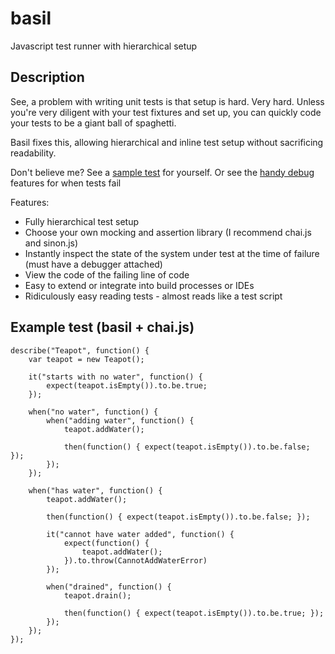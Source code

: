 basil
=====

Javascript test runner with hierarchical setup

Description
-----------
See, a problem with writing unit tests is that setup is hard.  Very hard. Unless you're very diligent with your test fixtures and set up, you can quickly code your tests to be a giant ball of spaghetti.

Basil fixes this, allowing hierarchical and inline test setup without sacrificing readability.

Don't believe me? See a [sample test](http://stevesspace.com/projects/basil/samples/sample-test.html) for yourself. Or see the [handy debug](http://stevesspace.com/projects/basil/samples/sample-output-test.html) features for when tests fail

Features:

* Fully hierarchical test setup
* Choose your own mocking and assertion library (I recommend chai.js and sinon.js)
* Instantly inspect the state of the system under test at the time of failure (must have a debugger attached)
* View the code of the failing line of code
* Easy to extend or integrate into build processes or IDEs
* Ridiculously easy reading tests - almost reads like a test script

Example test (basil + chai.js)
------------------------------

    describe("Teapot", function() {
        var teapot = new Teapot();

        it("starts with no water", function() {
            expect(teapot.isEmpty()).to.be.true;
        });

        when("no water", function() {
            when("adding water", function() {
                teapot.addWater();

                then(function() { expect(teapot.isEmpty()).to.be.false; });
            });
        });

        when("has water", function() {
            teapot.addWater();

            then(function() { expect(teapot.isEmpty()).to.be.false; });

            it("cannot have water added", function() {
                expect(function() {
                    teapot.addWater();
                }).to.throw(CannotAddWaterError)
            });

            when("drained", function() {
                teapot.drain();

                then(function() { expect(teapot.isEmpty()).to.be.true; });
            });
        });
    });
